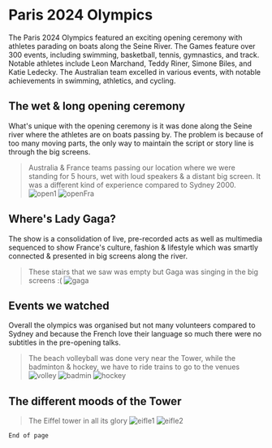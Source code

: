 # Paris 2024 Olympics

The Paris 2024 Olympics featured an exciting opening ceremony with athletes parading on boats along the Seine River. The Games feature over 300 events, including swimming, basketball, tennis, gymnastics, and track. Notable athletes include Leon Marchand, Teddy Riner, Simone Biles, and Katie Ledecky. The Australian team excelled in various events, with notable achievements in swimming, athletics, and cycling.

## The wet & long opening ceremony

What's unique with the opening ceremony is it was done along the Seine river where the athletes are on boats passing by. The problem is because of too many moving parts, the only way to maintain the script or story line is through the big screens.
> Australia & France teams passing our location where we were standing for 5 hours, wet with loud speakers & a distant big screen. It was a different kind of experience compared to Sydney 2000.
![open1](./open1.jpeg)
![openFra](./openFra.jpeg)

## Where's Lady Gaga?

The show is a consolidation of live, pre-recorded acts as well as multimedia sequenced to show France's culture, fashion & lifestyle which was smartly connected & presented in big screens along the river.
> These stairs that we saw was empty but Gaga was singing in the big screens :(
![gaga](./gaga.jpeg)

## Events we watched

Overall the olympics was organised but not many volunteers compared to Sydney and because the French love their language so much there were no subtitles in the pre-opening talks.
> The beach volleyball was done very near the Tower, while the badminton & hockey, we have to ride trains to go to the venues
![volley](./volley.jpeg)
![badmin](./badmin.jpeg)
![hockey](./hockey.jpeg)

## The different moods of the Tower

> The Eiffel tower in all its glory
![eifle1](./eifel1.jpeg)
![eifle2](./eifel2.jpeg)

```
End of page
```
